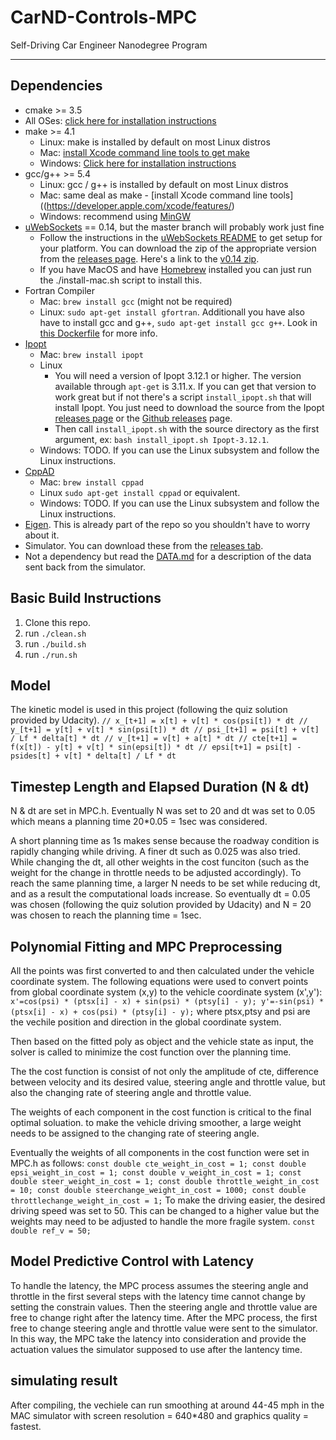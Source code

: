 # CarND-Controls-MPC
Self-Driving Car Engineer Nanodegree Program

---

## Dependencies

* cmake >= 3.5
 * All OSes: [click here for installation instructions](https://cmake.org/install/)
* make >= 4.1
  * Linux: make is installed by default on most Linux distros
  * Mac: [install Xcode command line tools to get make](https://developer.apple.com/xcode/features/)
  * Windows: [Click here for installation instructions](http://gnuwin32.sourceforge.net/packages/make.htm)
* gcc/g++ >= 5.4
  * Linux: gcc / g++ is installed by default on most Linux distros
  * Mac: same deal as make - [install Xcode command line tools]((https://developer.apple.com/xcode/features/)
  * Windows: recommend using [MinGW](http://www.mingw.org/)
* [uWebSockets](https://github.com/uWebSockets/uWebSockets) == 0.14, but the master branch will probably work just fine
  * Follow the instructions in the [uWebSockets README](https://github.com/uWebSockets/uWebSockets/blob/master/README.md) to get setup for your platform. You can download the zip of the appropriate version from the [releases page](https://github.com/uWebSockets/uWebSockets/releases). Here's a link to the [v0.14 zip](https://github.com/uWebSockets/uWebSockets/archive/v0.14.0.zip).
  * If you have MacOS and have [Homebrew](https://brew.sh/) installed you can just run the ./install-mac.sh script to install this.
* Fortran Compiler
  * Mac: `brew install gcc` (might not be required)
  * Linux: `sudo apt-get install gfortran`. Additionall you have also have to install gcc and g++, `sudo apt-get install gcc g++`. Look in [this Dockerfile](https://github.com/udacity/CarND-MPC-Quizzes/blob/master/Dockerfile) for more info.
* [Ipopt](https://projects.coin-or.org/Ipopt)
  * Mac: `brew install ipopt`
  * Linux
    * You will need a version of Ipopt 3.12.1 or higher. The version available through `apt-get` is 3.11.x. If you can get that version to work great but if not there's a script `install_ipopt.sh` that will install Ipopt. You just need to download the source from the Ipopt [releases page](https://www.coin-or.org/download/source/Ipopt/) or the [Github releases](https://github.com/coin-or/Ipopt/releases) page.
    * Then call `install_ipopt.sh` with the source directory as the first argument, ex: `bash install_ipopt.sh Ipopt-3.12.1`. 
  * Windows: TODO. If you can use the Linux subsystem and follow the Linux instructions.
* [CppAD](https://www.coin-or.org/CppAD/)
  * Mac: `brew install cppad`
  * Linux `sudo apt-get install cppad` or equivalent.
  * Windows: TODO. If you can use the Linux subsystem and follow the Linux instructions.
* [Eigen](http://eigen.tuxfamily.org/index.php?title=Main_Page). This is already part of the repo so you shouldn't have to worry about it.
* Simulator. You can download these from the [releases tab](https://github.com/udacity/CarND-MPC-Project/releases).
* Not a dependency but read the [DATA.md](./DATA.md) for a description of the data sent back from the simulator.


## Basic Build Instructions


1. Clone this repo.
2. run `./clean.sh`
2. run `./build.sh`
2. run `./run.sh`

## Model

The kinetic model is used in this project (following the quiz solution provided by Udacity).
`
// x_[t+1] = x[t] + v[t] * cos(psi[t]) * dt
// y_[t+1] = y[t] + v[t] * sin(psi[t]) * dt
// psi_[t+1] = psi[t] + v[t] / Lf * delta[t] * dt
// v_[t+1] = v[t] + a[t] * dt
// cte[t+1] = f(x[t]) - y[t] + v[t] * sin(epsi[t]) * dt
// epsi[t+1] = psi[t] - psides[t] + v[t] * delta[t] / Lf * dt
`
## Timestep Length and Elapsed Duration (N & dt)

N & dt are set in MPC.h.
Eventually N was set to 20 and dt was set to 0.05 which means a planning time 20*0.05 = 1sec was considered.

A short planning time as 1s makes sense because the roadway condition is rapidly changing while driving. A finer dt such as 0.025 was also tried. While changing the dt, all other weights in the cost funciton (such as the weight for the change in throttle needs to be adjusted accordingly). To reach the same planning time, a larger N needs to be set while reducing dt, and as a result the computational loads increase. So eventually dt = 0.05 was chosen (following the quiz solution provided by Udacity) and N = 20 was chosen to reach the planning time = 1sec.

## Polynomial Fitting and MPC Preprocessing

All the points was first converted to and then calculated under the vehicle coordinate system.
The following equations were used to convert points from global coordinate system (x,y) to the vehicle coordinate system (x',y'):
`
x'=cos(psi) * (ptsx[i] - x) + sin(psi) * (ptsy[i] - y);
y'=-sin(psi) * (ptsx[i] - x) + cos(psi) * (ptsy[i] - y);
`
where ptsx,ptsy and psi are the vechile position and direction in the global coordinate system.

Then based on the fitted poly as object and the vehicle state as input, the solver is called to minimize the cost function over the planning time.

The the cost function is consist of not only the amplitude of cte, difference between velocity and its desired value, steering angle and throttle value, but also the changing rate of steering angle and throttle value.

The weights of each component in the cost function is critical to the final optimal soluation. to make the vehicle driving smoother, a large weight needs to be assigned to the changing rate of steering angle.

Eventually the weights of all components in the cost function were set in MPC.h as follows:
`
const double cte_weight_in_cost = 1;
const double epsi_weight_in_cost = 1;
const double v_weight_in_cost = 1;
const double steer_weight_in_cost = 1;
const double throttle_weight_in_cost = 10;
const double steerchange_weight_in_cost = 1000;
const double throttlechange_weight_in_cost = 1;
`
To make the driving easier, the desired driving speed was set to 50. This can be changed to a higher value but the weights may need to be adjusted to handle the more fragile system.
`const double ref_v = 50;`

## Model Predictive Control with Latency

To handle the latency, the MPC process assumes the steering angle and throttle in the first several steps with the latency time cannot change by setting the constrain values. Then the steering angle and throttle value are free to change right after the latency time. After the MPC process, the first free to change steering angle and throttle value were sent to the simulator. In this way, the MPC take the latency into consideration and provide the actuation values the simulator supposed to use after the lantency time.

## simulating result

After compiling, the vechiele can run smoothing at around 44-45 mph in the MAC simulator with screen resolution = 640*480 and graphics quality = fastest.



